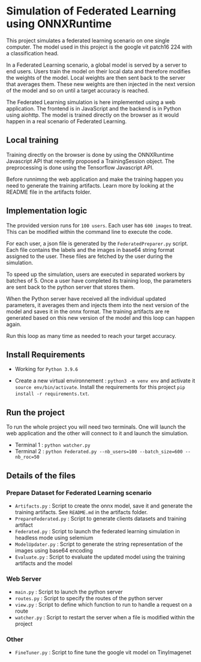 # Simulation of Federated Learning using ONNXRuntime

This project simulates a federated learning scenario on one single computer. The model used in this project is the google vit patch16 224 with a classification head.

In a Federated Learning scenario, a global model is served by a server to end users. Users train the model on their local data and therefore modifies the weights of the model. Local weights are then sent back to the server that averages them. These new weights are then injected in the next version of the model and so on until a target accuracy is reached.

The Federated Learning simulation is here implemented using a web application. The frontend is in JavaScript and the backend is in Python using aiohttp. The model is trained directly on the browser as it would happen in a real scenario of Federated Learning.

## Local training

Training directly on the browser is done by using the ONNXRuntime Javascript API that recently proposed a TrainingSession object. The preprocessing is done using the Tensorflow Javascript API.

Before runnimng the web application and make the training happen you need to generate the training artifacts. Learn more by looking at the README file in the artifacts folder.

## Implementation logic 

The provided version runs for `100 users`. Each user has `600 images` to treat. This can be modified within the command line to execute the code. 

For each user, a json file is generated by the `FederatedPreparer.py` script. Each file contains the labels and the images in base64 string format assigned to the user. These files are fetched by the user during the simulation.

To speed up the simulation, users are executed in separated workers by batches of 5. Once a user have completed its training loop, the parameters are sent back to the python server that stores them. 

When the Python server have received all the individual updated parameters, it averages them and injects them into the next version of the model and saves it in the onnx format. The training artifacts are re generated based on this new version of the model and this loop can happen again.  

Run this loop as many time as needed to reach your target accuracy. 

## Install Requirements  

- Working for `Python 3.9.6`

- Create a new virtual environnement : `python3 -m venv env` and activate it `source env/bin/activate`. Install the requirements for this project `pip install -r requirements.txt`.

## Run the project

To run the whole project you will need two terminals. One will launch the web application and the other will connect to it and launch the simulation.

- Terminal 1 : `python watcher.py`
- Terminal 2 : `python Federated.py --nb_users=100 --batch_size=600 --nb_roc=50`

## Details of the files

### Prepare Dataset for Federated Learning scenario

- `Artifacts.py` : Script to create the onnx model, save it and generate the training artifacts. See `README.md` in the artifacts folder.
- `PrepareFederated.py` : Script to generate clients datasets and training artifact
- `Federated.py` : Script to launch the federated learning simulation in headless mode using selemium
- `ModelUpdater.py` : Script to generate the string representation of the images using base64 encoding
- `Evaluate.py` : Script to evaluate the updated model using the training artifacts and the model

### Web Server

- `main.py` : Script to launch the python server
- `routes.py` : Script to specify the routes of the python server
- `view.py` : Script to define which function to run to handle a request on a route
- `watcher.py` : Script to restart the server when a file is modified within the project

### Other

- `FineTuner.py` : Script to fine tune the google vit model on TinyImagenet


